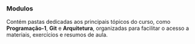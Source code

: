 ### Modulos

Contém pastas dedicadas aos principais tópicos do curso, como **Programação-1**, **Git** e **Arquitetura**, organizadas para facilitar o acesso a materiais, exercícios e resumos de aula.
